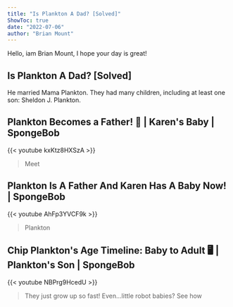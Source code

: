 ```yaml
---
title: "Is Plankton A Dad? [Solved]"
ShowToc: true 
date: "2022-07-06"
author: "Brian Mount" 
---
```


Hello, iam Brian Mount, I hope your day is great!
## Is Plankton A Dad? [Solved]
 He married Mama Plankton. They had many children, including at least one son: Sheldon J. Plankton.

## Plankton Becomes a Father! 🤖 | Karen's Baby | SpongeBob
{{< youtube kxKtz8HXSzA >}}
>Meet 

## Plankton Is A Father And Karen Has A Baby Now! | SpongeBob
{{< youtube AhFp3YVCF9k >}}
>Plankton

## Chip Plankton's Age Timeline: Baby to Adult 🖥 | Plankton's Son | SpongeBob
{{< youtube NBPrg9HcedU >}}
>They just grow up so fast! Even...little robot babies? See how 

